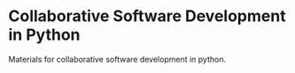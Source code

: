 # Collaborative Software Development in Python

Materials for collaborative software development in python.
